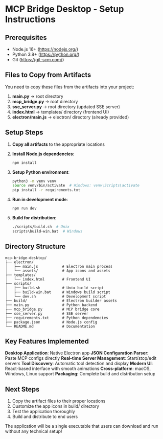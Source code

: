 # MCP Bridge Desktop - Setup Instructions

## Prerequisites
- Node.js 16+ (https://nodejs.org/)
- Python 3.8+ (https://python.org/)
- Git (https://git-scm.com/)

## Files to Copy from Artifacts

You need to copy these files from the artifacts into your project:

1. **main.py** → root directory
2. **mcp_bridge.py** → root directory  
3. **sse_server.py** → root directory (updated SSE server)
4. **index.html** → templates/ directory (frontend UI)
5. **electron/main.js** → electron/ directory (already provided)

## Setup Steps

1. **Copy all artifacts** to the appropriate locations
2. **Install Node.js dependencies**:
   ```bash
   npm install
   ```

3. **Setup Python environment**:
   ```bash
   python3 -m venv venv
   source venv/bin/activate  # Windows: venv\Scripts\activate
   pip install -r requirements.txt
   ```

4. **Run in development mode**:
   ```bash
   npm run dev
   ```

5. **Build for distribution**:
   ```bash
   ./scripts/build.sh  # Unix
   scripts\build-win.bat  # Windows
   ```

## Directory Structure

```
mcp-bridge-desktop/
├── electron/
│   ├── main.js           # Electron main process
│   └── assets/           # App icons and assets
├── templates/
│   └── index.html        # Frontend UI
├── scripts/
│   ├── build.sh          # Unix build script
│   ├── build-win.bat     # Windows build script
│   └── dev.sh            # Development script
├── build/                # Electron builder assets
├── main.py               # Python backend
├── mcp_bridge.py         # MCP bridge core
├── sse_server.py         # SSE server
├── requirements.txt      # Python dependencies
├── package.json          # Node.js config
└── README.md             # Documentation
```

## Key Features Implemented

**Desktop Application**: Native Electron app
**JSON Configuration Parser**: Paste MCP configs directly
**Real-time Server Management**: Start/stop/edit servers
**Tool Discovery**: Automatic tool detection and display
**Modern UI**: React-based interface with smooth animations
**Cross-platform**: macOS, Windows, Linux support
**Packaging**: Complete build and distribution setup

## Next Steps

1. Copy the artifact files to their proper locations
2. Customize the app icons in build/ directory
3. Test the application thoroughly
4. Build and distribute to end users

The application will be a single executable that users can download and run without any technical setup!
